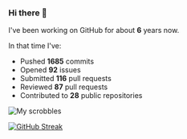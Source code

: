 ### Hi there 👋

I've been working on GitHub for about **6** years now.

In that time I've:

- Pushed **1685** commits
- Opened **92** issues
- Submitted **116** pull requests
- Reviewed **87** pull requests
- Contributed to **28** public repositories


![My scrobbles](https://www.last.fm/user/dotdub)
<!-- https://www.last.fm/user/dotdub/library/albums?from=2025-03-12&to={{ TODAY_DATE }} -->


[![GitHub Streak](https://streak-stats.demolab.com?user=darynwhite&theme=dark&hide_border=true&date_format=%5BY.%5Dn.j&background=45%2C192ED0%2C000000)](https://git.io/streak-stats)
